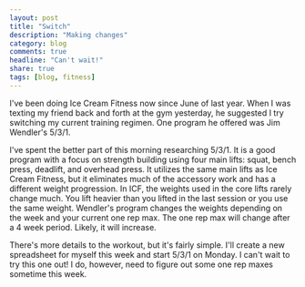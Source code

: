 ```yaml
---
layout: post
title: "Switch"
description: "Making changes"
category: blog
comments: true
headline: "Can't wait!"
share: true
tags: [blog, fitness]
---
```

I've been doing Ice Cream Fitness now since June of last year.  When I was texting my friend back and forth at the gym yesterday, he suggested I try switching my current training regimen.  One program he offered was Jim Wendler's 5/3/1.

I've spent the better part of this morning researching 5/3/1.  It is a good program with a focus on strength building using four main lifts:  squat, bench press, deadlift, and overhead press.  It utilizes the same main lifts as Ice Cream Fitness, but it eliminates much of the accessory work and has a different weight progression.  In ICF, the weights used in the core lifts rarely change much.  You lift heavier than you lifted in the last session or you use the same weight.  Wendler's program changes the weights depending on the week and your current one rep max.  The one rep max will change after a 4 week period.  Likely, it will increase.

There's more details to the workout, but it's fairly simple.  I'll create a new spreadsheet for myself this week and start 5/3/1 on Monday.  I can't wait to try this one out!  I do, however, need to figure out some one rep maxes sometime this week.

